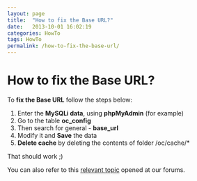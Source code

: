 ```yaml
---
layout: page
title:  "How to fix the Base URL?"
date:   2013-10-01 16:02:19
categories: HowTo
tags: HowTo
permalink: /how-to-fix-the-base-url/
---
```

# How to fix the Base URL?

To **fix the Base URL** follow the steps below: 

1. Enter the **MySQLi data**, using **phpMyAdmin** (for example) 
2. Go to the table **oc_config** 
3. Then search for general - **base_url** 
4. Modify it and **Save** the data 
5. **Delete cache** by deleting the contents of folder /oc/cache/* 

That should work ;) 

You can also refer to this [relevant topic](http://forums.open-classifieds.com/support/base-url.html#.U-igReN_vtw) opened at our forums.


<!--title: How to fix the Base URL?
link: http://open-classifieds.com/2013/10/01/how-to-fix-the-base-url/
author: admin
description: 
post_id: 9933
created: 2013/10/01 18:02:19
created_gmt: 2013/10/01 16:02:19
comment_status: open
post_name: how-to-fix-the-base-url
status: publish
post_type: post-->